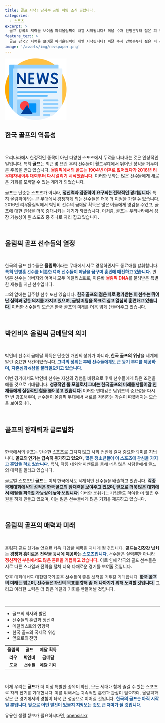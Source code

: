 ```yaml
---
title: 골프 시작! 남자부 금빛 퍼팅 소식 전합니다.
categories:
  - 스포츠
excerpt: >
  골프 강국의 저력을 보여줄 파리올림픽이 내일 시작됩니다! 메달 수저 안병훈부터 젊은 피 김주형까지, 그들의 금빛 퍼팅을 기대해보세요!
feature_text: >
  골프 강국의 저력을 보여줄 파리올림픽이 내일 시작됩니다! 메달 수저 안병훈부터 젊은 피 김주형까지, 그들의 금빛 퍼팅을 기대해보세요!
image: '/assets/img/newspaper.png'
---
```


<p><img src="/assets/img/newspaper.png" alt="kimp 속보" /></p>

<h2 data-ke-size="size26">한국 골프의 역동성</h2>

<p data-ke-size="size16">&nbsp;</p>

<p>우리나라에서 한정적인 종목이 아닌 다양한 스포츠에서 두각을 나타내는 것은 인상적인 일입니다. 특히 <b>골프</b>는 최근 몇 년간 우리 선수들이 월드무대에서 뛰어난 성적을 거두며 큰 주목을 받고 있습니다. <b><span style="color: #ee2323;">올림픽에서의 골프는 1904년 이후로 없어졌다가 2016년 리우데자네이루 대회부터 다시 열리기 시작했습니다.</span></b> 이러한 변화는 많은 선수들에게 새로운 기회를 모색할 수 있는 계기가 되었습니다. </p>

<p>골프는 단순한 스포츠가 아니라, <b><span style="background-color: #21538527;">정신력과 집중력이 요구되는 전략적인 경기입니다.</span></b> 특히 올림픽이라는 큰 무대에서 경쟁하게 되는 선수들은 더욱 더 이점을 가질 수 있습니다. 2016년 리우올림픽에서 박인비 선수의 금메달 획득은 많은 이들에게 영감을 주었고, 골프에 대한 관심을 더욱 증대시키는 계기가 되었습니다. 이처럼, 골프는 우리나라에서 성장 가능성이 큰 스포츠 중 하나로 자리 잡고 있습니다.</p>

<p data-ke-size="size16">&nbsp;</p>

<h2 data-ke-size="size26">올림픽 골프 선수들의 열정</h2>

<p data-ke-size="size16">&nbsp;</p>

<p>한국의 골프 선수들은 <b>올림픽</b>이라는 무대에서 서로 경쟁하면서도 동료애를 발휘합니다. <b><span style="color: #1a5490;">특히 안병훈 선수를 비롯한 여러 선수들이 메달을 꿈꾸며 훈련에 매진하고 있습니다.</span></b> 안병훈 선수는 아버지와 어머니 모두 메달리스트로, 이른바 <b><span style="color: #ee2323;">올림픽 DNA</span></b>를 물려받은 특별한 재능을 지닌 선수입니다. </p>

<p>그의 앞에는 김주형 선수 또한 있습니다. <b><span style="background-color: #21538527;">한국 골프의 젊은 피로 평가받는 이 선수는 뛰어난 실력과 강한 의지를 가지고 있으며, 금빛 퍼팅을 목표로 삼고 열심히 훈련하고 있습니다.</span></b> 이러한 선수들의 모습은 한국 골프의 미래를 더욱 밝게 만들어주고 있습니다. </p>

<p data-ke-size="size16">&nbsp;</p>

<h2 data-ke-size="size26">박인비의 올림픽 금메달의 의미</h2>

<p data-ke-size="size16">&nbsp;</p>

<p>박인비 선수의 금메달 획득은 단순한 개인의 성취가 아니라, <b>한국 골프의 위상</b>을 세계에 알린 중요한 사건이었습니다. <b><span style="color: #1a5490;">그녀의 성취는 후배 선수들에게도 큰 동기 부여를 제공하며, 자존심과 अ샴을 불러일으키고 있습니다.</span></b> </p>

<p>이번 경기에서도 박인비 선수는 자신의 경험을 바탕으로 후배 선수들에게 많은 조언을 해줄 것으로 기대됩니다. <b><span style="background-color: #21538527;">성공적인 롤 모델로서 그녀는 한국 골프의 미래를 만들어갈 인재들에게 실질적인 힘을 불어넣고 있습니다.</span></b> 이러한 연대감은 팀워크의 중요성을 다시 한 번 강조해주며, 선수들이 올림픽 무대에서 서로를 격려하는 가슴이 따뜻해지는 모습을 보여줍니다.</p>

<p data-ke-size="size16">&nbsp;</p>

<h2 data-ke-size="size26">골프의 잠재력과 글로벌화</h2>

<p data-ke-size="size16">&nbsp;</p>

<p>한국에서의 골프는 단순한 스포츠로 그치지 않고 사회 전반에 걸쳐 중요한 의미를 지닙니다. <b>골프의 인기는 급속히 증가하고 있으며,</b> <b><span style="color: #1a5490;">많은 청소년들이 이 스포츠에 관심을 가지고 훈련을 하고 있습니다.</span></b> 특히, 각종 대회와 이벤트를 통해 더욱 많은 사람들에게 골프의 매력을 알리고 있습니다.</p>

<p>글로벌 스포츠인 <b>골프</b>는 이제 한국에서도 세계적인 선수들을 배출하고 있습니다. <b><span style="background-color: #21538527;">각종 국제대회에서의 성적은 한국 골프의 잠재력을 보여주고 있으며, 앞으로 더욱 많은 대회에서 메달을 획득할 가능성이 높아 보입니다.</span></b> 이러한 분위기는 기업들로 하여금 더 많은 후원을 하게 만들고 있으며, 이는 젊은 선수들에게 많은 기회를 제공하고 있습니다.</p>

<p data-ke-size="size16">&nbsp;</p>

<h2 data-ke-size="size26">올림픽 골프의 매력과 미래</h2>

<p data-ke-size="size16">&nbsp;</p>

<p>올림픽 골프 경기는 앞으로 더욱 다양한 매력을 지니게 될 것입니다. <b>골프는 긴장감 넘치는 경쟁과 흥미로운 전략을 동시에 제공하는</b> <b><span style="color: #1a5490;">스포츠입니다.</span></b> 선수들은 실력뿐만 아니라 <b><span style="color: #ee2323;">정신적인 부분에서도 많은 훈련을 거듭하고 있습니다.</span></b> 이로 인해 각국의 골프 선수들은 서로 다른 스타일과 전략을 펼쳐 더욱 다채로운 경기를 보여줄 것입니다.</p>

<p>향후 대회에서도 대한민국의 골프 선수들이 좋은 성적을 거두길 기대합니다. <b><span style="background-color: #21538527;">한국 골프의 미래는 밝으며, 선수들은 자신의 목표를 향해 좀 더 나아가기 위해 노력할 것입니다.</span></b> 그리고 이러한 노력은 더 많은 메달과 기회를 만들어낼 것입니다.</p>

<p data-ke-size="size16">&nbsp;</p>

<hr>

<ul>
    <li>골프의 역사와 발전</li>
    <li>선수들의 훈련과 정신력</li>
    <li>메달리스트의 영향력</li>
    <li>한국 골프의 국제적 위상</li>
    <li>앞으로의 전망</li>
</ul>

<table>
    <tr>
        <td style="text-align: center; height: 17px;"><b>올림픽</b></td>
        <td style="text-align: center; height: 17px;"><b>골프</b></td>
        <td style="text-align: center; height: 17px;"><b>메달 획득</b></td>
    </tr>
    <tr>
        <td style="text-align: center; height: 17px;"><b>리우</b></td>
        <td style="text-align: center; height: 17px;"><b>박인비</b></td>
        <td style="text-align: center; height: 17px;"><b>금메달</b></td>
    </tr>
    <tr>
        <td style="text-align: center; height: 17px;"><b>도쿄</b></td>
        <td style="text-align: center; height: 17px;"><b>선수들</b></td>
        <td style="text-align: center; height: 17px;"><b>메달 기대</b></td>
    </tr>
</table>

<p data-ke-size="size16">&nbsp;</p>

<p>이제 우리는 <b>골프</b>가 더 이상 특별한 종목이 아닌, 모든 세대가 함께 즐길 수 있는 스포츠로 자리 잡기를 기대합니다. 이를 위해서는 지속적인 훈련과 관심이 필요하며, 올림픽과 같은 큰 경기에서의 경험이 더욱 큰 성공으로 이어질 것입니다. <b><span style="color: #1a5490;">한국의 골프는 아직 시작일 뿐입니다. 앞으로 어떤 발전이 있을지 지켜보는 것도 큰 재미가 될 것입니다.</span></b></p>
유용한 생활 정보가 필요하시다면, <a href="https://opensis.kr" rel="dofollow">opensis.kr</a>


